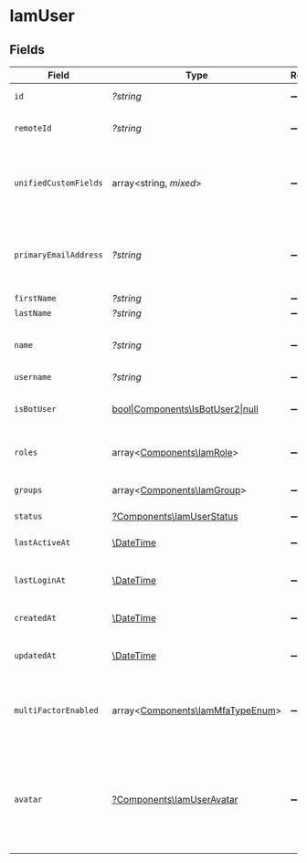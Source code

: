 # IamUser


## Fields

| Field                                                                                          | Type                                                                                           | Required                                                                                       | Description                                                                                    | Example                                                                                        |
| ---------------------------------------------------------------------------------------------- | ---------------------------------------------------------------------------------------------- | ---------------------------------------------------------------------------------------------- | ---------------------------------------------------------------------------------------------- | ---------------------------------------------------------------------------------------------- |
| `id`                                                                                           | *?string*                                                                                      | :heavy_minus_sign:                                                                             | Unique identifier                                                                              | 8187e5da-dc77-475e-9949-af0f1fa4e4e3                                                           |
| `remoteId`                                                                                     | *?string*                                                                                      | :heavy_minus_sign:                                                                             | Provider's unique identifier                                                                   | 8187e5da-dc77-475e-9949-af0f1fa4e4e3                                                           |
| `unifiedCustomFields`                                                                          | array<string, *mixed*>                                                                         | :heavy_minus_sign:                                                                             | Custom Unified Fields configured in your StackOne project                                      | {<br/>"my_project_custom_field_1": "REF-1236",<br/>"my_project_custom_field_2": "some other value"<br/>} |
| `primaryEmailAddress`                                                                          | *?string*                                                                                      | :heavy_minus_sign:                                                                             | Primary email address of the user. This is generally a work email address.                     | han@stackone.com                                                                               |
| `firstName`                                                                                    | *?string*                                                                                      | :heavy_minus_sign:                                                                             | N/A                                                                                            | Han                                                                                            |
| `lastName`                                                                                     | *?string*                                                                                      | :heavy_minus_sign:                                                                             | N/A                                                                                            | Solo                                                                                           |
| `name`                                                                                         | *?string*                                                                                      | :heavy_minus_sign:                                                                             | User's name which (can be a full name or display name)                                         | Han Solo                                                                                       |
| `username`                                                                                     | *?string*                                                                                      | :heavy_minus_sign:                                                                             | N/A                                                                                            | hansolo1977                                                                                    |
| `isBotUser`                                                                                    | [bool\|Components\IsBotUser2\|null](../../Models/Components/IsBotUser.md)                      | :heavy_minus_sign:                                                                             | Indicates if the user is a bot or service user                                                 | true                                                                                           |
| `roles`                                                                                        | array<[Components\IamRole](../../Models/Components/IamRole.md)>                                | :heavy_minus_sign:                                                                             | List of roles the user is assigned to                                                          |                                                                                                |
| `groups`                                                                                       | array<[Components\IamGroup](../../Models/Components/IamGroup.md)>                              | :heavy_minus_sign:                                                                             | List of groups the user is assigned to                                                         |                                                                                                |
| `status`                                                                                       | [?Components\IamUserStatus](../../Models/Components/IamUserStatus.md)                          | :heavy_minus_sign:                                                                             | N/A                                                                                            |                                                                                                |
| `lastActiveAt`                                                                                 | [\DateTime](https://www.php.net/manual/en/class.datetime.php)                                  | :heavy_minus_sign:                                                                             | The date this user was last active                                                             | 2021-01-01T01:01:01.000Z                                                                       |
| `lastLoginAt`                                                                                  | [\DateTime](https://www.php.net/manual/en/class.datetime.php)                                  | :heavy_minus_sign:                                                                             | The date this user last logged in                                                              | 2021-01-01T01:01:01.000Z                                                                       |
| `createdAt`                                                                                    | [\DateTime](https://www.php.net/manual/en/class.datetime.php)                                  | :heavy_minus_sign:                                                                             | The date the user was created                                                                  | 2021-01-01T01:01:01.000Z                                                                       |
| `updatedAt`                                                                                    | [\DateTime](https://www.php.net/manual/en/class.datetime.php)                                  | :heavy_minus_sign:                                                                             | The date the user was created                                                                  | 2021-01-01T01:01:01.000Z                                                                       |
| `multiFactorEnabled`                                                                           | array<[Components\IamMfaTypeEnum](../../Models/Components/IamMfaTypeEnum.md)>                  | :heavy_minus_sign:                                                                             | The list of Multi-Factor Authentication (MFA) types enabled for the user.                      |                                                                                                |
| `avatar`                                                                                       | [?Components\IamUserAvatar](../../Models/Components/IamUserAvatar.md)                          | :heavy_minus_sign:                                                                             | The user's avatar data. This generally contains a URL within this property's 'contents' array. |                                                                                                |